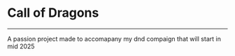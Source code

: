 # Call of Dragons

---

A passion project made to accomapany my dnd compaign that will start in mid 2025